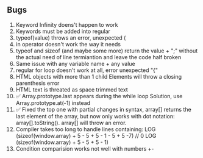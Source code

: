 ## Bugs
1. Keyword Infinity doens't happen to work
2. Keywords must be added into regular
3. typeof(value) throws an error, unexpected (
4. in operator doesn't work the way it needs
5. typeof and sizeof (and maybe some more) return the value + ";"
    without the actual need of line termiantion and leave the code
    half broken
6. Same issue with any variable name + any value
7. regular for loop doesn't work at all, error unexpected "{"
8. HTML objects with more than 1 child Elements will throw a
    closing parenthesis error
9. HTML text is threated as space trimmed text
10. ✅ Array.prototype.last appears during the while loop
    Solution, use Array.prototype.at(-1) instead
11. ✅ Fixed the top one with partial changes in syntax, array[] returns the last element of the array, but now only works with dot notation: array[].toString(). array[] will throw an error.
12. Compiler takes too long to handle lines containing:
    LOG (sizeof(window.array) + 5 - 5 + 5 - 1 - 5 + 5 -7) // 0
    LOG (sizeof(window.array) + 5 - 5 + 5 - 1)
13. Condition comparision works not well with numbers +-